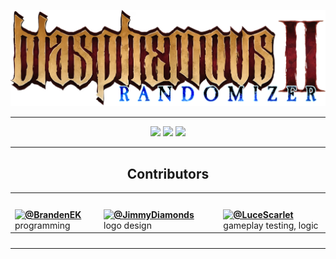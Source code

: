 <p align="center">
  <!-- Logo created by Jimmy Diamonds -->
  <img src="logo.png">
</p>

---

<p align="center">
  <img src="https://img.shields.io/github/v/release/BrandenEK/BlasII.Randomizer">
  <img src="https://img.shields.io/github/last-commit/BrandenEK/BlasII.Randomizer?color=important">
  <img src="https://img.shields.io/github/downloads/BrandenEK/BlasII.Randomizer/total?color=success">
</p>

---

<h2 align="center"> Contributors </h2>

<table align="center">

<tr>
<th colspan="3">
<img width="950" height="1" />
</th>
</tr>

<tr>

<!-- Damocles -->
<td>
<div align="left" style="float: left">
<img align="left" src="https://images.weserv.nl/?url=github.com/BrandenEK.png?v=4&w=80&h=80&fit=cover&mask=circle" />
<b><a href="https://github.com/BrandenEK">@BrandenEK</a></b> <br>
programming
</div>
</td>

<!-- Jimmy Diamonds -->
<td>
<div align="left" style="float: left">
<img align="left" src="https://images.weserv.nl/?url=github.com/JimmyDiamonds.png?v=4&w=80&h=80&fit=cover&mask=circle" />
<b><a href="https://github.com/JimmyDiamonds">@JimmyDiamonds</a></b> <br>
logo design
</div>
</td>

<!-- Luce Scarlet -->
<td>
<div align="left" style="float: left">
<img align="left" src="https://images.weserv.nl/?url=github.com/LuceScarlet.png?v=4&w=80&h=80&fit=cover&mask=circle" />
<b><a href="https://github.com/LuceScarlet">@LuceScarlet</a></b> <br>
gameplay testing, logic
</div>
</td>

</tr>

<tr>
<th colspan="3">
<img width="950" height="1" />
</th>
</tr>

</table>

